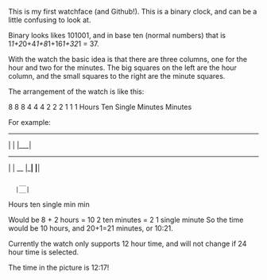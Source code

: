 This is my first watchface (and Github!). This is a binary clock, and can be a little confusing to look at.

Binary looks likes 101001, and in base ten (normal numbers) that is 1*1+2*0+4*1+8*1+16*1+32*1 = 37.

With the watch the basic idea is that there are three columns, one for the hour and two for the minutes. The big squares on the left are the hour column, and the small squares to the right are the minute squares.



The arrangement of the watch is like this:


8 8 8
4 4 4
2 2 2
1 1 1
      Hours Ten Single
Minutes Minutes


For example:

 ___
| |
|___|




 ___
|   |        __
|___|       |__|

       __
      |__|
Hours ten single
       min min


Would be 8 + 2 hours = 10
2 ten minutes = 2
1 single minute
So the time would be 10 hours, and 20+1=21 minutes, or 10:21.

Currently the watch only supports 12 hour time, and will not change if 24 hour time is selected.

The time in the picture is 12:17!
